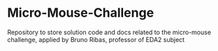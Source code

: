 # Micro-Mouse-Challenge
Repository to store solution code and docs related to the micro-mouse challenge, applied by Bruno Ribas, professor of EDA2 subject
